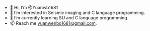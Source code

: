 - 👋 Hi, I’m @Yuanwb1681
- 👀 I’m interested in Seismic imaging and C language programming.
- 🌱 I’m currently learning SU and C language programming.
- 📫 Reach me yuanwenbo1681@gmail.com.
<!---
Yuanwb1681/Yuanwb1681 is a ✨ special ✨ repository because its `README.md` (this file) appears on your GitHub profile.
You can click the Preview link to take a look at your changes.
--->
